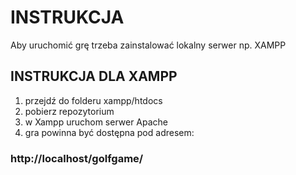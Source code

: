 # INSTRUKCJA

Aby uruchomić grę trzeba zainstalować lokalny serwer np. XAMPP

## INSTRUKCJA DLA XAMPP

1. przejdź do folderu xampp/htdocs
2. pobierz repozytorium
3. w Xampp uruchom serwer Apache
4. gra powinna być dostępna pod adresem:

### http://localhost/golfgame/

